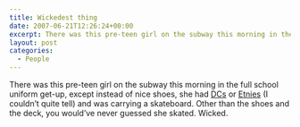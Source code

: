 ```yaml
---
title: Wickedest thing
date: 2007-06-21T12:26:24+00:00
excerpt: There was this pre-teen girl on the subway this morning in the full school uniform get-up, except instead of nice
layout: post
categories:
  - People
---
```

There was this pre-teen girl on the subway this morning in the full school uniform get-up, except instead of nice shoes, she had [DCs](http://www.dcshoes.com) or [Etnies](http://www.etnies.com/) (I couldn&#8217;t quite tell) and was carrying a skateboard. Other than the shoes and the deck, you would&#8217;ve never guessed she skated. Wicked.